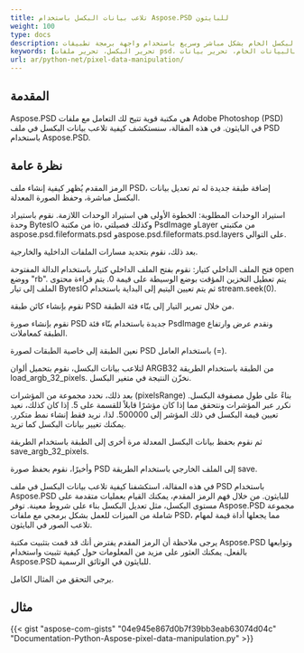 ```yaml
---
title: تلاعب بيانات البكسل باستخدام Aspose.PSD للبايثون
weight: 100
type: docs
description: مثال على كيفية تحديث بيانات البكسل الخام بشكل مباشر وسريع باستخدام واجهة برمجة تطبيقات PSD للبايثون
keywords: [تحرير البكسل، تحرير ملفات psd، تحرير الطبقة، تلاعب بالبيانات الخام، تحرير بيانات psd، واجهة برمجة تطبيقات psd، البايثون، نموذج الكود]
url: ar/python-net/pixel-data-manipulation/
---
```


## **المقدمة**
Aspose.PSD هي مكتبة قوية تتيح لك التعامل مع ملفات Adobe Photoshop (PSD) في البايثون. في هذه المقالة، سنستكشف كيفية تلاعب بيانات البكسل في ملف PSD باستخدام Aspose.PSD.

## **نظرة عامة**
الرمز المقدم يُظهر كيفية إنشاء ملف PSD، إضافة طبقة جديدة له ثم تعديل بيانات البكسل مباشرة، وحفظ الصورة المعدلة.

استيراد الوحدات المطلوبة: الخطوة الأولى هي استيراد الوحدات اللازمة. نقوم باستيراد وحدة BytesIO من مكتبة io، وكذلك فصيلتي PsdImage وLayer من مكتبتي aspose.psd.fileformats.psd وaspose.psd.fileformats.psd.layers على التوالي.

بعد ذلك، نقوم بتحديد مسارات الملفات الداخلية والخارجية.

فتح الملف الداخلي كتيار: نقوم بفتح الملف الداخلي كتيار باستخدام الدالة المفتوحة open ووضع "rb". يتم تعطيل التخزين المؤقت بوضع الوسيطة على قيمة 0. يتم قراءة محتوى الملف إلى تيار BytesIO ثم يتم تعيين اليتيم إلى البداية باستخدام stream.seek(0).

نقوم بإنشاء كائن طبقة PSD من خلال تمرير التيار إلى بنّاء فئة الطبقة.

نقوم بإنشاء صورة PSD جديدة باستخدام بنّاء فئة PsdImage ونقدم عرض وارتفاع الطبقة كمعاملات.

نعين الطبقة إلى خاصية الطبقات لصورة PSD باستخدام العامل (=).

لتلاعب بيانات البكسل، نقوم بتحميل ألوان ARGB32 من الطبقة باستخدام الطريقة load_argb_32_pixels. نخزّن النتيجة في متغير البكسل.

بعد ذلك، نحدد مجموعة من المؤشرات (pixelsRange) بناءً على طول مصفوفة البكسل. نكرر عبر المؤشرات ونتحقق مما إذا كان مؤشرًا قابلاً للقسمة على 5. إذا كان كذلك، نعيد تعيين قيمة البكسل في ذلك المؤشر إلى 500000. لذا، نريد فقط إنشاء نمط متكرر. يمكنك تغيير بيانات البكسل كما تريد.

ثم نقوم بحفظ بيانات البكسل المعدلة مرة أخرى إلى الطبقة باستخدام الطريقة save_argb_32_pixels.

وأخيرًا، نقوم بحفظ صورة PSD إلى الملف الخارجي باستخدام الطريقة save.

في هذه المقالة، استكشفنا كيفية تلاعب بيانات البكسل في ملف PSD باستخدام Aspose.PSD للبايثون. من خلال فهم الرمز المقدم، يمكنك القيام بعمليات متقدمة على مستوى البكسل، مثل تعديل البكسل بناء على شروط معينة. توفر Aspose.PSD مجموعة شاملة من الميزات للعمل بشكل برمجي مع ملفات PSD، مما يجعلها أداة قيمة لمهام تلاعب الصور في البايثون.

يرجى ملاحظة أن الرمز المقدم يفترض أنك قد قمت بتثبيت مكتبة Aspose.PSD وتوابعها بالفعل. يمكنك العثور على مزيد من المعلومات حول كيفية تثبيت واستخدام Aspose.PSD للبايثون في الوثائق الرسمية.

يرجى التحقق من المثال الكامل.

## **مثال**
{{< gist "aspose-com-gists" "04e945e867d0b7f39bb3eab63074d04c" "Documentation-Python-Aspose-pixel-data-manipulation.py" >}}